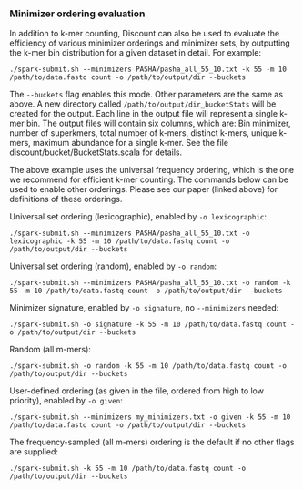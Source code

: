 ### Minimizer ordering evaluation

In addition to k-mer counting, Discount can also be used to evaluate the efficiency of various minimizer orderings
and minimizer sets, by outputting the k-mer bin distribution for a given dataset in detail.
For example:

`
./spark-submit.sh --minimizers PASHA/pasha_all_55_10.txt -k 55 -m 10 /path/to/data.fastq count -o /path/to/output/dir --buckets
`

The `--buckets` flag enables this mode. Other parameters are the same as above. A new directory called
`/path/to/output/dir_bucketStats` will be created for the output.
Each line in the output file will represent a single k-mer bin. The output files will contain six columns, which are:
Bin minimizer, number of superkmers, total number of k-mers, distinct k-mers, unique k-mers, maximum abundance for a
single k-mer. See the file discount/bucket/BucketStats.scala for details.

The above example uses the universal frequency ordering, which is the one we recommend for efficient k-mer counting.
The commands below can be used to enable other orderings. Please see our paper (linked above) for definitions of these
orderings.

Universal set ordering (lexicographic), enabled by `-o lexicographic`:

`
./spark-submit.sh --minimizers PASHA/pasha_all_55_10.txt -o lexicographic -k 55 -m 10 /path/to/data.fastq count -o /path/to/output/dir --buckets
`

Universal set ordering (random), enabled by `-o random`:

`
./spark-submit.sh --minimizers PASHA/pasha_all_55_10.txt -o random -k 55 -m 10 /path/to/data.fastq count -o /path/to/output/dir --buckets
`

Minimizer signature, enabled by `-o signature`, no `--minimizers` needed:

`
./spark-submit.sh -o signature -k 55 -m 10 /path/to/data.fastq count -o /path/to/output/dir --buckets
`

Random (all m-mers):

`
./spark-submit.sh -o random -k 55 -m 10 /path/to/data.fastq count -o /path/to/output/dir --buckets
`

User-defined ordering (as given in the file, ordered from high to low priority), enabled by `-o given`:

`
./spark-submit.sh --minimizers my_minimizers.txt -o given -k 55 -m 10 /path/to/data.fastq count -o /path/to/output/dir --buckets
`

The frequency-sampled (all m-mers) ordering is the default if no other flags are supplied:

`
./spark-submit.sh -k 55 -m 10 /path/to/data.fastq count -o /path/to/output/dir --buckets
`
